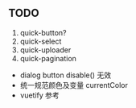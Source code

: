 ## TODO

1. quick-button?
2. quick-select
3. quick-uploader
4. quick-pagination

- dialog button disable() 无效
- 统一规范颜色及变量 currentColor
- vuetify 参考
